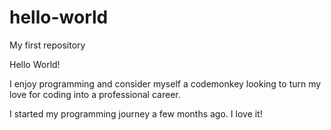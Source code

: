 # hello-world
My first repository

Hello World!

I enjoy programming and consider myself a codemonkey looking to turn my love for coding into a professional career.

I started my programming journey a few months ago. I love it!
